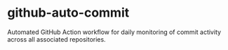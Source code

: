 # github-auto-commit

Automated GitHub Action workflow for daily monitoring of commit activity across all associated repositories.
